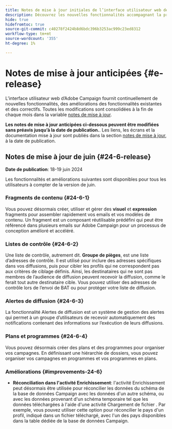 ```yaml
---
title: Notes de mise à jour initiales de l’interface utilisateur web de Campaign v8
description: Découvrez les nouvelles fonctionnalités accompagnant la prochaine version de l’interface utilisateur web de Campaign
hide: true
hidefromtoc: true
source-git-commit: c40278f2424b8d6bdc396b3253ac999c23ed8312
workflow-type: tm+mt
source-wordcount: '355'
ht-degree: 1%

---
```


# Notes de mise à jour anticipées {#e-release}

L’interface utilisateur web d’Adobe Campaign fournit continuellement de nouvelles fonctionnalités, des améliorations des fonctionnalités existantes et des correctifs. Toutes les modifications sont consolidées à la fin de chaque mois dans la variable [notes de mise à jour](release-notes.md).

**Les notes de mise à jour anticipées ci-dessous peuvent être modifiées sans préavis jusqu’à la date de publication.**. Les liens, les écrans et la documentation mise à jour sont publiés dans la section [notes de mise à jour](release-notes.md), à la date de publication.

## Notes de mise à jour de juin {#24-6-release}

**Date de publication**: 18-19 juin 2024

Les fonctionnalités et améliorations suivantes sont disponibles pour tous les utilisateurs à compter de la version de juin.

### Fragments de contenu {#24-6-1}

Vous pouvez désormais créer, utiliser et gérer des **visuel** et **expression** fragments pour assembler rapidement vos emails et vos modèles de contenu. Un fragment est un composant réutilisable prédéfini qui peut être référencé dans plusieurs emails sur Adobe Campaign pour un processus de conception amélioré et accéléré.

### Listes de contrôle {#24-6-2}

Une liste de contrôle, autrement dit. **Groupe de pièges**, est une liste d’adresses de contrôle. Il est utilisé pour inclure des adresses spécifiques dans vos diffusions, puis pour cibler les profils qui ne correspondent pas aux critères de ciblage définis. Ainsi, les destinataires qui ne sont pas membres de l’audience de diffusion peuvent recevoir la diffusion, comme le ferait tout autre destinataire cible. Vous pouvez utiliser des adresses de contrôle lors de l’envoi de BAT ou pour protéger votre liste de diffusion.

### Alertes de diffusion {#24-6-3}

La fonctionnalité Alertes de diffusion est un système de gestion des alertes qui permet à un groupe d’utilisateurs de recevoir automatiquement des notifications contenant des informations sur l’exécution de leurs diffusions.

### Plans et programmes {#24-6-4}

Vous pouvez désormais créer des plans et des programmes pour organiser vos campagnes. En définissant une hiérarchie de dossiers, vous pouvez organiser vos campagnes en programmes et vos programmes en plans.

### Améliorations {#improvements-24-6}

* **Réconciliation dans l&#39;activité Enrichissement**: l&#39;activité Enrichissement peut désormais être utilisée pour réconcilier les données du schéma de la base de données Campaign avec les données d&#39;un autre schéma, ou avec les données provenant d&#39;un schéma temporaire tel que les données téléchargées à l&#39;aide d&#39;une activité Chargement de fichier . Par exemple, vous pouvez utiliser cette option pour réconcilier le pays d&#39;un profil, indiqué dans un fichier téléchargé, avec l&#39;un des pays disponibles dans la table dédiée de la base de données Campaign.
